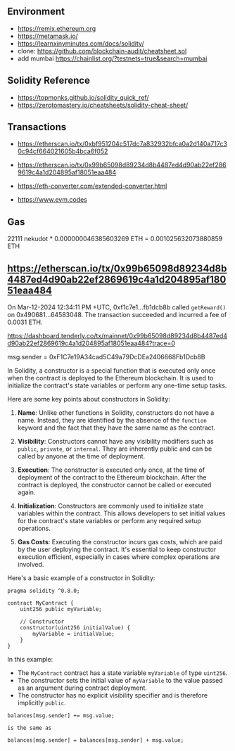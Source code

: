 
## Environment

* https://remix.ethereum.org
* https://metamask.io/
* https://learnxinyminutes.com/docs/solidity/
* clone: https://github.com/blockchain-audit/cheatsheet.sol
* add mumbai https://chainlist.org/?testnets=true&search=mumbai




## Solidity Reference

* https://topmonks.github.io/solidity_quick_ref/
* https://zerotomastery.io/cheatsheets/solidity-cheat-sheet/


## Transactions


* https://etherscan.io/tx/0xbf951204c517dc7a832932bfca0a2d140a717c30c94cf664021605b4bca6f052
* https://etherscan.io/tx/0x99b65098d89234d8b4487ed4d90ab22ef2869619c4a1d204895af18051eaa484

* https://eth-converter.com/extended-converter.html


* https://www.evm.codes


## Gas

22111 nekudot * 0.000000046385603269 ETH  = 0.001025632073880859 ETH


## https://etherscan.io/tx/0x99b65098d89234d8b4487ed4d90ab22ef2869619c4a1d204895af18051eaa484

On Mar-12-2024 12:34:11 PM +UTC, 0xf1c7e1...fb1dcb8b called `getReward()` on 0x490681...64583048. The transaction succeeded and incurred a fee of 0.0031 ETH.

https://dashboard.tenderly.co/tx/mainnet/0x99b65098d89234d8b4487ed4d90ab22ef2869619c4a1d204895af18051eaa484?trace=0


msg.sender = 0xF1C7e19A34cad5C49a79DcDEa2406668Fb1Dcb8B



In Solidity, a constructor is a special function that is executed only once when the contract is deployed to the Ethereum blockchain. It is used to initialize the contract's state variables or perform any one-time setup tasks.

Here are some key points about constructors in Solidity:

1. **Name**: Unlike other functions in Solidity, constructors do not have a name. Instead, they are identified by the absence of the `function` keyword and the fact that they have the same name as the contract.

2. **Visibility**: Constructors cannot have any visibility modifiers such as `public`, `private`, or `internal`. They are inherently public and can be called by anyone at the time of deployment.

3. **Execution**: The constructor is executed only once, at the time of deployment of the contract to the Ethereum blockchain. After the contract is deployed, the constructor cannot be called or executed again.

4. **Initialization**: Constructors are commonly used to initialize state variables within the contract. This allows developers to set initial values for the contract's state variables or perform any required setup operations.

5. **Gas Costs**: Executing the constructor incurs gas costs, which are paid by the user deploying the contract. It's essential to keep constructor execution efficient, especially in cases where complex operations are involved.

Here's a basic example of a constructor in Solidity:

```solidity
pragma solidity ^0.8.0;

contract MyContract {
    uint256 public myVariable;

    // Constructor
    constructor(uint256 initialValue) {
        myVariable = initialValue;
    }
}
```

In this example:
- The `MyContract` contract has a state variable `myVariable` of type `uint256`.
- The constructor sets the initial value of `myVariable` to the value passed as an argument during contract deployment.
- The constructor has no explicit visibility specifier and is therefore implicitly `public`.





```
balances[msg.sender] += msg.value;

is the same as

balances[msg.sender] = balances[msg.sender] + msg.value;
```
